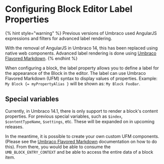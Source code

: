 # Configuring Block Editor Label Properties

{% hint style="warning" %}
Previous versions of Umbraco used AngularJS expressions and filters for advanced label rendering.

With the removal of AngularJS in Umbraco 14, this has been replaced using native web components. Advanced label rendering is done using [Umbraco Flavored Markdown](../../../../../reference/umbraco-flavored-markdown.md).
{% endhint %}

When configuring a block, the label property allows you to define a label for the appearance of the Block in the editor. The label can use Umbraco Flavored Markdown (UFM) syntax to display values of properties. Example: `My Block {= myPropertyAlias }` will be shown as: `My Block FooBar`.

## Special variables

Currently, in Umbraco 14.1, there is only support to render a block's content properties. For previous special variables, such as `$index`, `$contentTypeName`, `$settings`, etc. These will be expanded on in upcoming releases.

In the meantime, it is possible to create your own custom UFM components. (Please see the [Umbraco Flavored Markdown](../../../../../reference/umbraco-flavored-markdown.md) documentation on how to do this). From there, you would be able to consume the `UMB_BLOCK_ENTRY_CONTEXT` and be able to access the entire data of a block item.
